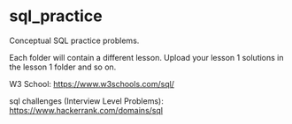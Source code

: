 # sql_practice
Conceptual SQL practice problems. 

Each folder will contain a different lesson. Upload your lesson 1 solutions in the lesson 1 folder and so on. 

W3 School:
https://www.w3schools.com/sql/

sql challenges (Interview Level Problems):
https://www.hackerrank.com/domains/sql
